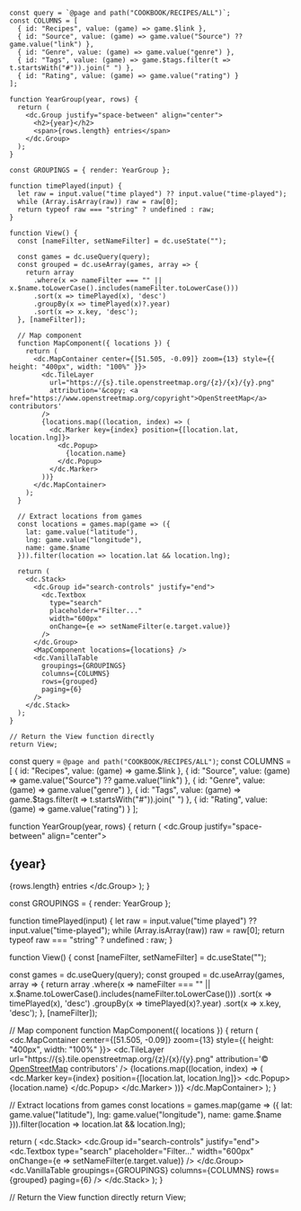 




```datacorejsx
const query = `@page and path("COOKBOOK/RECIPES/ALL")`;
const COLUMNS = [
  { id: "Recipes", value: (game) => game.$link },
  { id: "Source", value: (game) => game.value("Source") ?? game.value("link") },
  { id: "Genre", value: (game) => game.value("genre") },
  { id: "Tags", value: (game) => game.$tags.filter(t => t.startsWith("#")).join(" ") },
  { id: "Rating", value: (game) => game.value("rating") }
];

function YearGroup(year, rows) {
  return (
    <dc.Group justify="space-between" align="center">
      <h2>{year}</h2>
      <span>{rows.length} entries</span>
    </dc.Group>
  );
}

const GROUPINGS = { render: YearGroup };

function timePlayed(input) {
  let raw = input.value("time played") ?? input.value("time-played");
  while (Array.isArray(raw)) raw = raw[0];
  return typeof raw === "string" ? undefined : raw;
}

function View() {
  const [nameFilter, setNameFilter] = dc.useState("");

  const games = dc.useQuery(query);
  const grouped = dc.useArray(games, array => {
    return array
      .where(x => nameFilter === "" || x.$name.toLowerCase().includes(nameFilter.toLowerCase()))
      .sort(x => timePlayed(x), 'desc')
      .groupBy(x => timePlayed(x)?.year)
      .sort(x => x.key, 'desc');
  }, [nameFilter]);

  // Map component
  function MapComponent({ locations }) {
    return (
      <dc.MapContainer center={[51.505, -0.09]} zoom={13} style={{ height: "400px", width: "100%" }}>
        <dc.TileLayer
          url="https://{s}.tile.openstreetmap.org/{z}/{x}/{y}.png"
          attribution='&copy; <a href="https://www.openstreetmap.org/copyright">OpenStreetMap</a> contributors'
        />
        {locations.map((location, index) => (
          <dc.Marker key={index} position={[location.lat, location.lng]}>
            <dc.Popup>
              {location.name}
            </dc.Popup>
          </dc.Marker>
        ))}
      </dc.MapContainer>
    );
  }

  // Extract locations from games
  const locations = games.map(game => ({
    lat: game.value("latitude"),
    lng: game.value("longitude"),
    name: game.$name
  })).filter(location => location.lat && location.lng);

  return (
    <dc.Stack>
      <dc.Group id="search-controls" justify="end">
        <dc.Textbox 
          type="search" 
          placeholder="Filter..." 
          width="600px" 
          onChange={e => setNameFilter(e.target.value)} 
        />
      </dc.Group>
      <MapComponent locations={locations} />
      <dc.VanillaTable 
        groupings={GROUPINGS} 
        columns={COLUMNS} 
        rows={grouped} 
        paging={6}
      />
    </dc.Stack>
  );
}

// Return the View function directly
return View;
```








const query = `@page and path("COOKBOOK/RECIPES/ALL")`;
const COLUMNS = [
  { id: "Recipes", value: (game) => game.$link },
  { id: "Source", value: (game) => game.value("Source") ?? game.value("link") },
  { id: "Genre", value: (game) => game.value("genre") },
  { id: "Tags", value: (game) => game.$tags.filter(t => t.startsWith("#")).join(" ") },
  { id: "Rating", value: (game) => game.value("rating") }
];

function YearGroup(year, rows) {
  return (
    <dc.Group justify="space-between" align="center">
      <h2>{year}</h2>
      <span>{rows.length} entries</span>
    </dc.Group>
  );
}

const GROUPINGS = { render: YearGroup };

function timePlayed(input) {
  let raw = input.value("time played") ?? input.value("time-played");
  while (Array.isArray(raw)) raw = raw[0];
  return typeof raw === "string" ? undefined : raw;
}

function View() {
  const [nameFilter, setNameFilter] = dc.useState("");

  const games = dc.useQuery(query);
  const grouped = dc.useArray(games, array => {
    return array
      .where(x => nameFilter === "" || x.$name.toLowerCase().includes(nameFilter.toLowerCase()))
      .sort(x => timePlayed(x), 'desc')
      .groupBy(x => timePlayed(x)?.year)
      .sort(x => x.key, 'desc');
  }, [nameFilter]);

  // Map component
  function MapComponent({ locations }) {
    return (
      <dc.MapContainer center={[51.505, -0.09]} zoom={13} style={{ height: "400px", width: "100%" }}>
        <dc.TileLayer
          url="https://{s}.tile.openstreetmap.org/{z}/{x}/{y}.png"
          attribution='&copy; <a href="https://www.openstreetmap.org/copyright">OpenStreetMap</a> contributors'
        />
        {locations.map((location, index) => (
          <dc.Marker key={index} position={[location.lat, location.lng]}>
            <dc.Popup>
              {location.name}
            </dc.Popup>
          </dc.Marker>
        ))}
      </dc.MapContainer>
    );
  }

  // Extract locations from games
  const locations = games.map(game => ({
    lat: game.value("latitude"),
    lng: game.value("longitude"),
    name: game.$name
  })).filter(location => location.lat && location.lng);

  return (
    <dc.Stack>
      <dc.Group id="search-controls" justify="end">
        <dc.Textbox 
          type="search" 
          placeholder="Filter..." 
          width="600px" 
          onChange={e => setNameFilter(e.target.value)} 
        />
      </dc.Group>
      <MapComponent locations={locations} />
      <dc.VanillaTable 
        groupings={GROUPINGS} 
        columns={COLUMNS} 
        rows={grouped} 
        paging={6}
      />
    </dc.Stack>
  );
}

// Return the View function directly
return View;


